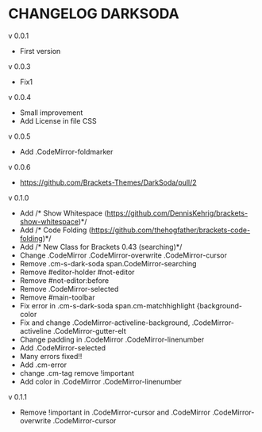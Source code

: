 # CHANGELOG DARKSODA

v 0.0.1

* First version

v 0.0.3

* Fix1

v 0.0.4

* Small improvement
* Add License in file CSS

v 0.0.5

* Add .CodeMirror-foldmarker

v 0.0.6

* https://github.com/Brackets-Themes/DarkSoda/pull/2

v 0.1.0

* Add /* Show Whitespace (https://github.com/DennisKehrig/brackets-show-whitespace)*/
* Add /* Code Folding (https://github.com/thehogfather/brackets-code-folding)*/
* Add /* New Class for Brackets 0.43 (searching)*/
* Change .CodeMirror .CodeMirror-overwrite .CodeMirror-cursor
* Remove .cm-s-dark-soda span.CodeMirror-searching
* Remove #editor-holder #not-editor
* Remove #not-editor:before
* Remove .CodeMirror-selected 
* Remove #main-toolbar
* Fix error in .cm-s-dark-soda span.cm-matchhighlight {background-color
* Fix and change .CodeMirror-activeline-background, .CodeMirror-activeline .CodeMirror-gutter-elt
* Change padding in .CodeMirror .CodeMirror-linenumber
* Add .CodeMirror-selected
* Many errors fixed!!
* Add .cm-error
* change .cm-tag remove !important
* Add color in .CodeMirror .CodeMirror-linenumber

v 0.1.1

* Remove !important in  .CodeMirror-cursor and .CodeMirror .CodeMirror-overwrite .CodeMirror-cursor